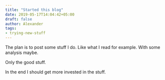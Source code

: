 ```yaml
---
title: "Started this blog"
date: 2019-05-17T14:04:42+05:00
draft: false
author: Alexander
tags:
- trying-new-stuff
---
```


The plan is to post some stuff I do.
Like what I read for example.
With some analysis maybe.

Only the good stuff.

In the end I should get more invested in the stuff.

